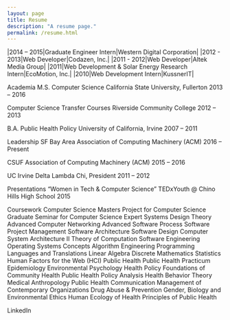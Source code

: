 ```yaml
---
layout: page
title: Resume
description: "A resume page."
permalink: /resume.html
---
```


|2014 – 2015|Graduate Engineer Intern|Western Digital Corporation|
|2012 - 2013|Web Developer|Codazen, Inc.|
|2011 - 2012|Web Developer|Altek Media Group|
|2011|Web Development & Solar Energy Research Intern|EcoMotion, Inc.|
|2010|Web Development Intern|KussnerIT|

Academia
M.S. Computer Science
California State University, Fullerton
2013 – 2016

Computer Science Transfer Courses
Riverside Community College
2012 – 2013

B.A. Public Health Policy
University of California, Irvine
2007 – 2011

Leadership
SF Bay Area Association of Computing Machinery (ACM)
2016 – Present

CSUF Association of Computing Machinery (ACM)
2015 – 2016

UC Irvine Delta Lambda Chi, President
2011 – 2012

Presentations
“Women in Tech & Computer Science”
TEDxYouth @ Chino Hills High School
2015

Coursework
Computer Science
Masters Project for Computer Science
Graduate Seminar for Computer Science
Expert Systems Design Theory
Advanced Computer Networking
Advanced Software Process
Software Project Management
Software Architecture
Software Design
Computer System Architecture II
Theory of Computation
Software Engineering
Operating Systems Concepts
Algorithm Engineering
Programming Languages and Translations
Linear Algebra
Discrete Mathematics
Statistics
Human Factors for the Web (HCI)
Public Health
Public Health Practicum
Epidemiology
Environmental Psychology
Health Policy
Foundations of Community Health
Public Health Policy Analysis
Health Behavior Theory
Medical Anthropology
Public Health Communication
Management of Contemporary Organizations
Drug Abuse & Prevention
Gender, Biology and Environmental Ethics
Human Ecology of Health
Principles of Public Health
 
LinkedIn